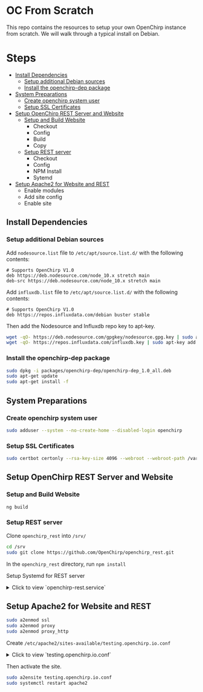# OC From Scratch
This repo contains the resources to setup your own OpenChirp instance
from scratch.
We will walk through a typical install on Debian.

# Steps

* [Install Dependencies](#install-dependencies)
    * [Setup additional Debian sources](#setup-additional-debian-sources)
    * [Install the openchirp-dep package](#install-the-openchirp-dep-package)
* [System Preparations](#system-preparations)
    * [Create openchirp system user](#create-openchirp-system-user)
    * [Setup SSL Certificates](#setup-SSL-Certificates)
* [Setup OpenChirp REST Server and Website](#setup-openchirp-rest-server-and-website)
    * [Setup and Build Website](#setup-and-Build-Website)
        * Checkout
        * Config
        * Build
        * Copy
    * [Setup REST server](#setup-rest-server)
        * Checkout
        * Config
        * NPM Install
        * Sytemd
* [Setup Apache2 for Website and REST](#setup-apache2-for-website-and-rest)
    * Enable modules
    * Add site config
    * Enable site

## Install Dependencies

### Setup additional Debian sources
Add `nodesource.list` file to `/etc/apt/source.list.d/` with the
following contents:

```
# Supports OpenChirp V1.0
deb https://deb.nodesource.com/node_10.x stretch main
deb-src https://deb.nodesource.com/node_10.x stretch main
```

Add `influxdb.list` file to `/etc/apt/source.list.d/` with the
following contents:
```
# Supports OpenChirp V1.0
deb https://repos.influxdata.com/debian buster stable
```

Then add the Nodesource and Influxdb repo key to apt-key.
```bash
wget -qO- https://deb.nodesource.com/gpgkey/nodesource.gpg.key | sudo apt-key add -
wget -qO- https://repos.influxdata.com/influxdb.key | sudo apt-key add -
```

### Install the openchirp-dep package

```bash
sudo dpkg -i packages/openchirp-dep/openchirp-dep_1.0_all.deb
sudo apt-get update
sudo apt-get install -f
```

## System Preparations

### Create openchirp system user

```bash
sudo adduser --system --no-create-home --disabled-login openchirp
```

### Setup SSL Certificates

```bash
sudo certbot certonly --rsa-key-size 4096 --webroot --webroot-path /var/www/testing.openchirp.io -d testing.openchirp.io -d www.testing.openchirp.io
```

## Setup OpenChirp REST Server and Website

### Setup and Build Website

```bash
ng build
```

### Setup REST server

Clone `openchirp_rest` into `/srv/`

```bash
cd /srv
sudo git clone https://github.com/OpenChirp/openchirp_rest.git
```

In the `openchirp_rest` directory, run `npm install`

Setup Systemd for REST server
<details>
<summary>Click to view `openchirp-rest.service`</summary>

```systemd
[Unit]
Description=OpenChirp REST framework server
Documentation=https://openchirp.io
After=network.target

[Service]
Environment=NODE_ENV=production
Environment=PORT=7000
Type=simple
User=openchirp
WorkingDirectory=/srv/openchirp_rest/bin
ExecStart=/srv/openchirp_rest/bin/www
Restart=on-failure

[Install]
WantedBy=multi-user.target
Alias=rest.service
```
</details>

## Setup Apache2 for Website and REST

```bash
sudo a2enmod ssl
sudo a2enmod proxy
sudo a2enmod proxy_http
```

Create `/etc/apache2/sites-available/testing.openchirp.io.conf`

<details>
<summary>Click to view `testing.openchirp.io.conf`</summary>

```apache
<VirtualHost *:80>
	# The ServerName directive sets the request scheme, hostname and port that
	# the server uses to identify itself. This is used when creating
	# redirection URLs. In the context of virtual hosts, the ServerName
	# specifies what hostname must appear in the request's Host: header to
	# match this virtual host. For the default virtual host (this file) this
	# value is not decisive as it is used as a last resort host regardless.
	# However, you must set it for any further virtual host explicitly.
	ServerName testing.openchirp.io
	ServerAlias www.testing.openchirp.io

	ServerSignature Off
	ServerAdmin webmaster@localhost
	DocumentRoot /var/www/testing.openchirp.io


	#Redirect permanent "/" "https://testing.openchirp.io/"
	# Redirect all requests to https site, unless it is a certbot
	# HTTP-01 challenge request.
	# This regex has been carefully crafted by Craig.
	RedirectMatch permanent "^(?!/\.well-known/acme-challenge/[\w-]{43}$)(.*)$" "https://testing.openchirp.io$1"

 	<Directory "/var/www/testing.openchirp.io">
		RewriteEngine on

		# Don't rewrite files or directives
		RewriteCond %{REQUEST_FILENAME} -f [OR]
		RewriteCond %{REQUEST_FILENAME} -d
		RewriteRule ^ - [L]

		#Rewrite everything else to index.html to allow html5 state links
		RewriteRule ^ index.html [L]
	</Directory>

	# error, crit, alert, emerg.
	# It is also possible to configure the loglevel for particular
	# modules, e.g.
	#LogLevel info ssl:warn
	LogLevel info

	ErrorLog ${APACHE_LOG_DIR}/testing_openchirp_io_error.log
	CustomLog ${APACHE_LOG_DIR}/testing_openchirp_io_access.log combined

	# For most configuration files from conf-available/, which are
	# enabled or disabled at a global level, it is possible to
	# include a line for only one particular virtual host. For example the
	# following line enables the CGI configuration for this host only
	# after it has been globally disabled with "a2disconf".
	#Include conf-available/serve-cgi-bin.conf
</VirtualHost>

<IfModule mod_ssl.c>
	<VirtualHost _default_:443>
		ServerName testing.openchirp.io:443
		ServerAlias www.testing.openchirp.io
		ServerAdmin webmaster@localhost
		ServerSignature Off

		DocumentRoot /var/www/testing.openchirp.io

		# Latest REST/auth api
		ProxyPass "/api" "http://localhost:7000/api"
		ProxyPassReverse "/api" "http://localhost:7000/auth"
		ProxyPass "/pc" "http://localhost:7000/pc"
		ProxyPassReverse "/pc" "http://localhost:7000/pc"
		ProxyPass "/auth" "http://localhost:7000/auth"
		ProxyPassReverse "/auth" "http://localhost:7000/auth"

		# REST/auth api v1
		ProxyPass "/apiv1" "http://localhost:7000/api"
		ProxyPassReverse "/apiv1" "http://localhost:7000/api"
		ProxyPass "/pcv1" "http://localhost:7000/pc"
		ProxyPassReverse "/pcv1" "http://localhost:7000/pc"
		ProxyPass "/authv1" "http://localhost:7000/auth"
		ProxyPassReverse "/authv1" "http://localhost:7000/auth"


		# Latest Mapper
		ProxyPass "/mapper" "http://localhost:9000"
		ProxyPassReverse "/mapper" "http://localhost:9000"

		# Latest Grafana
		ProxyPass "/grafana" "http://localhost:3000"
		ProxyPassReverse "/grafana" "http://localhost:3000"

		<Directory "/var/www/testing.openchirp.io">
			RewriteEngine on

			# Don't rewrite files or directives
			RewriteCond %{REQUEST_FILENAME} -f [OR]
			RewriteCond %{REQUEST_FILENAME} -d
			RewriteRule ^ - [L]

			#Rewrite everything else to index.html to allow html5 state links
			RewriteRule ^ index.html [L]
		</Directory>

		# Redirect everything to openchirp.io
		<If "%{HTTP_HOST} != 'testing.openchirp.io'">
			Redirect permanent "/" "https://testing.openchirp.io/"
		</If>

		# Available loglevels: trace8, ..., trace1, debug, info, notice, warn,
		# error, crit, alert, emerg.
		# It is also possible to configure the loglevel for particular
		# modules, e.g.
		#LogLevel info ssl:warn

		ErrorLog ${APACHE_LOG_DIR}/testing_openchirp_io_ssl_error.log
		CustomLog ${APACHE_LOG_DIR}/testing_openchirp_io_ssl_access.log combined

		# For most configuration files from conf-available/, which are
		# enabled or disabled at a global level, it is possible to
		# include a line for only one particular virtual host. For example the
		# following line enables the CGI configuration for this host only
		# after it has been globally disabled with "a2disconf".
		#Include conf-available/serve-cgi-bin.conf

		#   SSL Engine Switch:
		#   Enable/Disable SSL for this virtual host.
		SSLEngine on

		#   A self-signed (snakeoil) certificate can be created by installing
		#   the ssl-cert package. See
		#   /usr/share/doc/apache2/README.Debian.gz for more info.
		#   If both key and certificate are stored in the same file, only the
		#   SSLCertificateFile directive is needed.
		#SSLCertificateFile	/etc/ssl/certs/ssl-cert-snakeoil.pem
		#SSLCertificateKeyFile /etc/ssl/private/ssl-cert-snakeoil.key
		SSLCertificateFile    /etc/letsencrypt/live/testing.openchirp.io/fullchain.pem
		SSLCertificateKeyFile /etc/letsencrypt/live/testing.openchirp.io/privkey.pem
		Include /etc/letsencrypt/options-ssl-apache.conf

		#   Server Certificate Chain:
		#   Point SSLCertificateChainFile at a file containing the
		#   concatenation of PEM encoded CA certificates which form the
		#   certificate chain for the server certificate. Alternatively
		#   the referenced file can be the same as SSLCertificateFile
		#   when the CA certificates are directly appended to the server
		#   certificate for convinience.
		#SSLCertificateChainFile /etc/apache2/ssl.crt/server-ca.crt

		#   Certificate Authority (CA):
		#   Set the CA certificate verification path where to find CA
		#   certificates for client authentication or alternatively one
		#   huge file containing all of them (file must be PEM encoded)
		#   Note: Inside SSLCACertificatePath you need hash symlinks
		#		 to point to the certificate files. Use the provided
		#		 Makefile to update the hash symlinks after changes.
		#SSLCACertificatePath /etc/ssl/certs/
		#SSLCACertificateFile /etc/apache2/ssl.crt/ca-bundle.crt

		#   Certificate Revocation Lists (CRL):
		#   Set the CA revocation path where to find CA CRLs for client
		#   authentication or alternatively one huge file containing all
		#   of them (file must be PEM encoded)
		#   Note: Inside SSLCARevocationPath you need hash symlinks
		#		 to point to the certificate files. Use the provided
		#		 Makefile to update the hash symlinks after changes.
		#SSLCARevocationPath /etc/apache2/ssl.crl/
		#SSLCARevocationFile /etc/apache2/ssl.crl/ca-bundle.crl

		#   Client Authentication (Type):
		#   Client certificate verification type and depth.  Types are
		#   none, optional, require and optional_no_ca.  Depth is a
		#   number which specifies how deeply to verify the certificate
		#   issuer chain before deciding the certificate is not valid.
		#SSLVerifyClient require
		#SSLVerifyDepth  10

		#   SSL Engine Options:
		#   Set various options for the SSL engine.
		#   o FakeBasicAuth:
		#	 Translate the client X.509 into a Basic Authorisation.  This means that
		#	 the standard Auth/DBMAuth methods can be used for access control.  The
		#	 user name is the `one line' version of the client's X.509 certificate.
		#	 Note that no password is obtained from the user. Every entry in the user
		#	 file needs this password: `xxj31ZMTZzkVA'.
		#   o ExportCertData:
		#	 This exports two additional environment variables: SSL_CLIENT_CERT and
		#	 SSL_SERVER_CERT. These contain the PEM-encoded certificates of the
		#	 server (always existing) and the client (only existing when client
		#	 authentication is used). This can be used to import the certificates
		#	 into CGI scripts.
		#   o StdEnvVars:
		#	 This exports the standard SSL/TLS related `SSL_*' environment variables.
		#	 Per default this exportation is switched off for performance reasons,
		#	 because the extraction step is an expensive operation and is usually
		#	 useless for serving static content. So one usually enables the
		#	 exportation for CGI and SSI requests only.
		#   o OptRenegotiate:
		#	 This enables optimized SSL connection renegotiation handling when SSL
		#	 directives are used in per-directory context.
		#SSLOptions +FakeBasicAuth +ExportCertData +StrictRequire
		<FilesMatch "\.(cgi|shtml|phtml|php)$">
				SSLOptions +StdEnvVars
		</FilesMatch>
		<Directory /usr/lib/cgi-bin>
				SSLOptions +StdEnvVars
		</Directory>

		#   SSL Protocol Adjustments:
		#   The safe and default but still SSL/TLS standard compliant shutdown
		#   approach is that mod_ssl sends the close notify alert but doesn't wait for
		#   the close notify alert from client. When you need a different shutdown
		#   approach you can use one of the following variables:
		#   o ssl-unclean-shutdown:
		#	 This forces an unclean shutdown when the connection is closed, i.e. no
		#	 SSL close notify alert is send or allowed to received.  This violates
		#	 the SSL/TLS standard but is needed for some brain-dead browsers. Use
		#	 this when you receive I/O errors because of the standard approach where
		#	 mod_ssl sends the close notify alert.
		#   o ssl-accurate-shutdown:
		#	 This forces an accurate shutdown when the connection is closed, i.e. a
		#	 SSL close notify alert is send and mod_ssl waits for the close notify
		#	 alert of the client. This is 100% SSL/TLS standard compliant, but in
		#	 practice often causes hanging connections with brain-dead browsers. Use
		#	 this only for browsers where you know that their SSL implementation
		#	 works correctly.
		#   Notice: Most problems of broken clients are also related to the HTTP
		#   keep-alive facility, so you usually additionally want to disable
		#   keep-alive for those clients, too. Use variable "nokeepalive" for this.
		#   Similarly, one has to force some clients to use HTTP/1.0 to workaround
		#   their broken HTTP/1.1 implementation. Use variables "downgrade-1.0" and
		#   "force-response-1.0" for this.
		# BrowserMatch "MSIE [2-6]" \
		#		nokeepalive ssl-unclean-shutdown \
		#		downgrade-1.0 force-response-1.0

	</VirtualHost>
</IfModule>

# vim: syntax=apache ts=4 sw=4 sts=4 sr noet
```
</details>

Then activate the site.

```bash
sudo a2ensite testing.openchirp.io.conf
sudo systemctl restart apache2
```